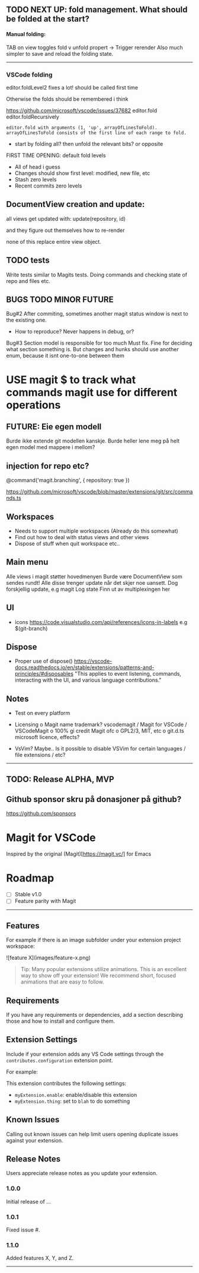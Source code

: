 
## TODO NEXT UP: fold management. What should be folded at the start?

#### Manual folding:
  TAB on view toggles fold v unfold propert
     -> Trigger rerender
 Also much simpler to save and reload the folding state.

----------
### VSCode folding
editor.foldLevel2 fixes a lot!
should be called first time

Otherwise the folds should be remembered i think

https://github.com/microsoft/vscode/issues/37682
editor.fold
editor.foldRecursively
```
editor.fold with arguments (1, 'up', arrayOfLinesToFold). arrayOfLinesToFold consists of the first line of each range to fold.
```

- start by folding all? then unfold the relevant bits? or opposite

FIRST TIME OPENING: default fold levels

- All of head i guess
- Changes should show first level: modified, new file, etc
- Stash zero levels
- Recent commits zero levels


## DocumentView creation and update:

all views get updated with:
  update(repository, id)

  and they figure out themselves how to re-render

  none of this replace entire view object.


## TODO tests
Write tests similar to Magits tests. Doing commands and checking state of repo and files etc.


## BUGS TODO MINOR FUTURE

  Bug#2
  After commiting, sometimes another magit status window is next to the existing one.
  - How to reproduce? Never happens in debug, or?

  Bug#3
  Section model is responsible for too much
  Must fix. Fine for deciding what section something is. But changes and hunks should use another enum, because it isnt one-to-one between them

# USE magit $ to track what commands magit use for different operations

## FUTURE: Eie egen modell
Burde ikke extende git modellen kanskje.
Burde heller lene meg på helt egen model
med mappere i mellom?

## injection for repo etc?
@command('magit.branching', { repository: true })

https://github.com/microsoft/vscode/blob/master/extensions/git/src/commands.ts

## Workspaces
  - Needs to support multiple workspaces (Already do this somewhat)
  - Find out how to deal with status views and other views
  - Dispose of stuff when quit workspace etc..

## Main menu
  Alle views i magit støtter hovedmenyen
   Burde være DocumentView som sendes rundt!
   Alle disse trenger update når det skjer noe uansett.
   Dog forskjellig update, e.g magit Log state
   Finn ut av multiplexingen her

## UI
  - icons
        https://code.visualstudio.com/api/references/icons-in-labels
        e.g $(git-branch)

## Dispose
  - Proper use of dispose()
    https://vscode-docs.readthedocs.io/en/stable/extensions/patterns-and-principles/#disposables
    "This applies to event listening, commands, interacting with the UI, and various language contributions."

## Notes
  - Test on every platform

  - Licensing
      o Magit name trademark? vscodemagit / Magit for VSCode / VSCodeMagit
      o 100% gi credit Magit ofc
      o GPL2/3, MIT, etc
      o git.d.ts microsoft licence, effects?

  - VsVim?
    Maybe.. Is it possible to disable VSVim for certain languages / file extensions / etc?

-----

## TODO: Release ALPHA, MVP

## Github sponsor skru på donasjoner på github?
https://github.com/sponsors

# Magit for VSCode

Inspired by the original (Magit)[https://magit.vc/] for Emacs

# Roadmap

- [ ] Stable v1.0
- [ ] Feature parity with Magit

------

## Features

For example if there is an image subfolder under your extension project workspace:

\!\[feature X\]\(images/feature-x.png\)

> Tip: Many popular extensions utilize animations. This is an excellent way to show off your extension! We recommend short, focused animations that are easy to follow.

## Requirements

If you have any requirements or dependencies, add a section describing those and how to install and configure them.

## Extension Settings

Include if your extension adds any VS Code settings through the `contributes.configuration` extension point.

For example:

This extension contributes the following settings:

* `myExtension.enable`: enable/disable this extension
* `myExtension.thing`: set to `blah` to do something

## Known Issues

Calling out known issues can help limit users opening duplicate issues against your extension.

## Release Notes

Users appreciate release notes as you update your extension.

### 1.0.0

Initial release of ...

### 1.0.1

Fixed issue #.

### 1.1.0

Added features X, Y, and Z.

-----------------------------------------------------------------------------------------------------------